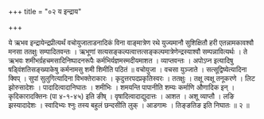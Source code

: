 +++
title = "०२ य इन्द्राय"

+++

ये ऋभव इन्द्रायेन्द्रप्रीत्यर्थं वचोयुजाताडनादिकं विना वाङ्मात्रेण रथे युज्यमानौ सुशिक्षितौ हरी एतन्नामकावश्वौ मनसा ततक्षुः सम्पादितवन्तः । ऋभूणां सत्यसङ्कल्पत्वात्तत्सङ्कल्पमात्रेणेन्द्रस्याश्वौ सम्पन्नावित्यर्थः । ते ऋभवः शमीभर्ग्रहचमसादिनिष्पादनरूपैः कर्मभिर्यज्ञमस्मदीयमाशत । व्याप्तवन्तः । अपोऽप्न इत्यादिषु षड्विंशतिसङ्ख्याकेषु कर्मनामसु शमी शिमीति पठितं ॥ वचोयुजा । वचसा युञ्जाते । सत्सूद्विष्येत्यादिना क्विप् । सुपां सुलुगित्यादिना विभक्तेराकारः । कृदुत्तरपदप्रकृतिस्वरः । ततक्षुः । तक्षू त्वक्षू तनूकरणे । लिट झोरुसादेशः । पादादित्वादानिघातः । शमीभिः । शमयन्ति पापानीति शम्यः कर्माणि औणादिक इन् । कृदिकारादक्तिनः (पा ४-१-४५) इति ङीष् । वृषादित्वादाद्युदात्तः । आशत । अशू व्याप्तौ । लङि झस्यादादेशः । स्वादिभ्यः श्नुः तस्य बहुलं छन्दसीति लुक् । आडगामः । तिङ्ङतिङ इति निघातः ॥ २ ॥